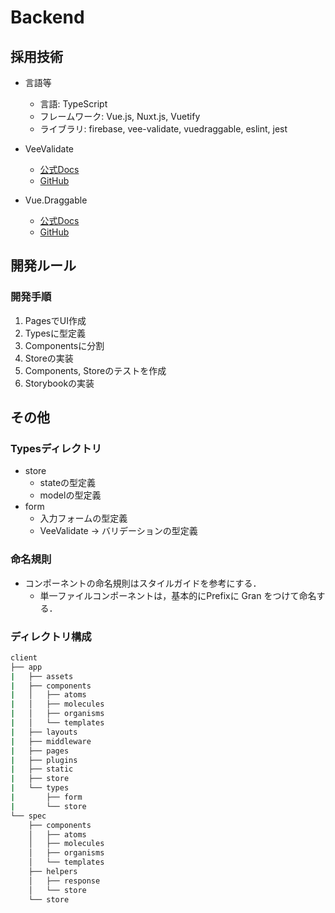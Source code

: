 # Backend

## 採用技術

* 言語等
  * 言語: TypeScript
  * フレームワーク: Vue.js, Nuxt.js, Vuetify
  * ライブラリ: firebase, vee-validate, vuedraggable, eslint, jest

* VeeValidate
  * [公式Docs](https://logaretm.github.io/vee-validate/)
  * [GitHub](https://github.com/logaretm/vee-validate)

* Vue.Draggable
  * [公式Docs](https://sortablejs.github.io/Vue.Draggable/)
  * [GitHub](https://github.com/SortableJS/Vue.Draggable)

## 開発ルール

### 開発手順

1. PagesでUI作成
2. Typesに型定義
3. Componentsに分割
4. Storeの実装
5. Components, Storeのテストを作成
6. Storybookの実装

## その他

### Typesディレクトリ

* store
  * stateの型定義
  * modelの型定義
* form
  * 入力フォームの型定義
  * VeeValidate -> バリデーションの型定義

### 命名規則

* コンポーネントの命名規則はスタイルガイドを参考にする．
  * 単一ファイルコンポーネントは，基本的にPrefixに Gran をつけて命名する．

### ディレクトリ構成

```sh
client
├── app
|   ├── assets
|   ├── components
|   │   ├── atoms
|   │   ├── molecules
|   │   ├── organisms
|   │   └── templates
|   ├── layouts
|   ├── middleware
|   ├── pages
|   ├── plugins
|   ├── static
|   ├── store
|   └── types
|       ├── form
|       └── store
└── spec
    ├── components
    │   ├── atoms
    │   ├── molecules
    │   ├── organisms
    │   └── templates
    ├── helpers
    │   ├── response
    │   └── store
    └── store
```
